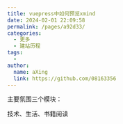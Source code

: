 ```yaml
---
title: vuepress中如何预览xmind
date: 2024-02-01 22:09:58
permalink: /pages/a92d33/
categories:
  - 更多
  - 建站历程
tags:
  - 
author: 
  name: aXing
  link: https://github.com/08163356
---
```



主要氛围三个模块：

技术、生活、书籍阅读

